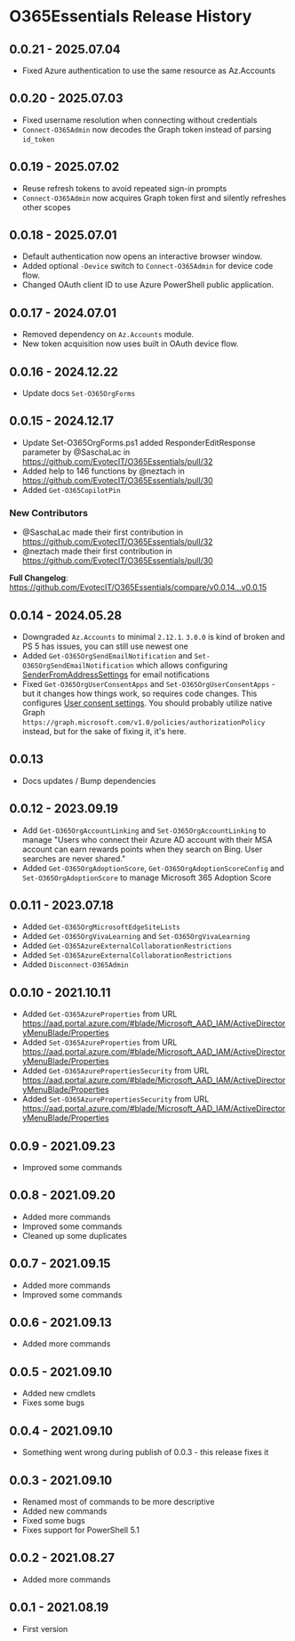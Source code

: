 ﻿# O365Essentials Release History
## 0.0.21 - 2025.07.04
- Fixed Azure authentication to use the same resource as Az.Accounts

## 0.0.20 - 2025.07.03
- Fixed username resolution when connecting without credentials
- `Connect-O365Admin` now decodes the Graph token instead of parsing `id_token`

## 0.0.19 - 2025.07.02
- Reuse refresh tokens to avoid repeated sign-in prompts
- `Connect-O365Admin` now acquires Graph token first and silently refreshes other scopes

## 0.0.18 - 2025.07.01
- Default authentication now opens an interactive browser window.
- Added optional `-Device` switch to `Connect-O365Admin` for device code flow.
- Changed OAuth client ID to use Azure PowerShell public application.

## 0.0.17 - 2024.07.01
- Removed dependency on `Az.Accounts` module.
- New token acquisition now uses built in OAuth device flow.

## 0.0.16 - 2024.12.22
- Update docs `Set-O365OrgForms`

## 0.0.15 - 2024.12.17
* Update Set-O365OrgForms.ps1 added ResponderEditResponse parameter by @SaschaLac in https://github.com/EvotecIT/O365Essentials/pull/32
* Added help to 146 functions by @neztach in https://github.com/EvotecIT/O365Essentials/pull/30
* Added `Get-O365CopilotPin`

### New Contributors
* @SaschaLac made their first contribution in https://github.com/EvotecIT/O365Essentials/pull/32
* @neztach made their first contribution in https://github.com/EvotecIT/O365Essentials/pull/30

**Full Changelog**: https://github.com/EvotecIT/O365Essentials/compare/v0.0.14...v0.0.15

## 0.0.14 - 2024.05.28
- Downgraded `Az.Accounts` to minimal `2.12.1`. `3.0.0` is kind of broken and PS 5 has issues, you can still use newest one
- Added `Get-O365OrgSendEmailNotification` and `Set-O365OrgSendEmailNotification` which allows configuring [SenderFromAddressSettings](https://admin.microsoft.com/Adminportal/Home?#/Settings/OrganizationProfile/:/Settings/L1/SendFromAddressSettings) for email notifications
- Fixed `Get-O365OrgUserConsentApps` and `Set-O365OrgUserConsentApps` - but it changes how things work, so requires code changes. This configures [User consent settings](https://portal.azure.com/#view/Microsoft_AAD_IAM/ConsentPoliciesMenuBlade/~/UserSettings). You should probably utilize native Graph `https://graph.microsoft.com/v1.0/policies/authorizationPolicy` instead, but for the sake of fixing it, it's here.

## 0.0.13
- Docs updates / Bump dependencies

## 0.0.12 - 2023.09.19
- Add `Get-O365OrgAccountLinking` and `Set-O365OrgAccountLinking` to manage "Users who connect their Azure AD account with their MSA account can earn rewards points when they search on Bing. User searches are never shared."
- Added `Get-O365OrgAdoptionScore`, `Get-O365OrgAdoptionScoreConfig` and `Set-O365OrgAdoptionScore` to manage Microsoft 365 Adoption Score

## 0.0.11 - 2023.07.18
  - Added `Get-O365OrgMicrosoftEdgeSiteLists`
  - Added `Get-O365OrgVivaLearning` and `Set-O365OrgVivaLearning`
  - Added `Get-O365AzureExternalCollaborationRestrictions`
  - Added `Set-O365AzureExternalCollaborationRestrictions`
  - Added `Disconnect-O365Admin`

## 0.0.10 - 2021.10.11
  - Added `Get-O365AzureProperties` from URL https://aad.portal.azure.com/#blade/Microsoft_AAD_IAM/ActiveDirectoryMenuBlade/Properties
  - Added `Set-O365AzureProperties` from URL https://aad.portal.azure.com/#blade/Microsoft_AAD_IAM/ActiveDirectoryMenuBlade/Properties
  - Added `Get-O365AzurePropertiesSecurity` from URL https://aad.portal.azure.com/#blade/Microsoft_AAD_IAM/ActiveDirectoryMenuBlade/Properties
  - Added `Set-O365AzurePropertiesSecurity` from URL https://aad.portal.azure.com/#blade/Microsoft_AAD_IAM/ActiveDirectoryMenuBlade/Properties
## 0.0.9 - 2021.09.23
  - Improved some commands
## 0.0.8 - 2021.09.20
  - Added more commands
  - Improved some commands
  - Cleaned up some duplicates
## 0.0.7 - 2021.09.15
  - Added more commands
  - Improved some commands
## 0.0.6 - 2021.09.13
  - Added more commands
## 0.0.5 - 2021.09.10
  - Added new cmdlets
  - Fixes some bugs
## 0.0.4 - 2021.09.10
  - Something went wrong during publish of 0.0.3 - this release fixes it
## 0.0.3 - 2021.09.10
  - Renamed most of commands to be more descriptive
  - Added new commands
  - Fixed some bugs
  - Fixes support for PowerShell 5.1
## 0.0.2 - 2021.08.27
  - Added more commands
## 0.0.1 - 2021.08.19
  - First version